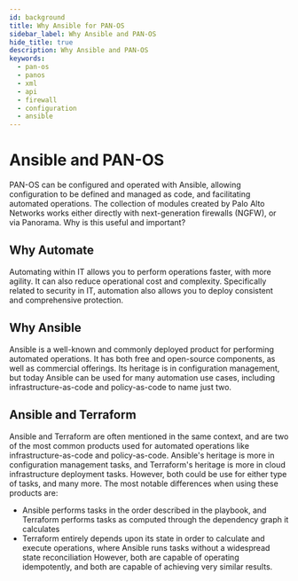 ```yaml
---
id: background
title: Why Ansible for PAN-OS
sidebar_label: Why Ansible and PAN-OS
hide_title: true
description: Why Ansible and PAN-OS
keywords:
  - pan-os
  - panos
  - xml
  - api
  - firewall
  - configuration
  - ansible
---
```


# Ansible and PAN-OS

PAN-OS can be configured and operated with Ansible, allowing configuration to be defined and managed as code, and facilitating automated operations. The collection of modules created by Palo Alto Networks works either directly with next-generation firewalls (NGFW), or via Panorama. Why is this useful and important?

## Why Automate

Automating within IT allows you to perform operations faster, with more agility. It can also reduce operational cost and complexity. Specifically related to security in IT, automation also allows you to deploy consistent and comprehensive protection.

## Why Ansible

Ansible is a well-known and commonly deployed product for performing automated operations. It has both free and open-source components, as well as commercial offerings. Its heritage is in configuration management, but today Ansible can be used for many automation use cases, including infrastructure-as-code and policy-as-code to name just two.

## Ansible and Terraform

Ansible and Terraform are often mentioned in the same context, and are two of the most common products used for automated operations like infrastructure-as-code and policy-as-code. Ansible's heritage is more in configuration management tasks, and Terraform's heritage is more in cloud infrastructure deployment tasks. However, both could be use for either type of tasks, and many more. The most notable differences when using these products are:
- Ansible performs tasks in the order described in the playbook, and Terraform performs tasks as computed through the dependency graph it calculates
- Terraform entirely depends upon its state in order to calculate and execute operations, where Ansible runs tasks without a widespread state reconciliation
However, both are capable of operating idempotently, and both are capable of achieving very similar results.
